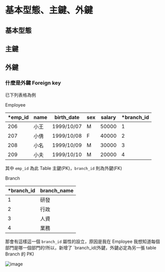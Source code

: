 # 基本型態、主鍵、外鍵

## 基本型態

## 主鍵

## 外鍵

### 什麼是外鍵 Foreign key

已下列表格為例

Employee

| *emp_id  | name | birth_date | sex | salary | *branch_id |
| ------------- | ------------- | ------------- | ------------- | ------------- | ------------- |
| 206 | 小王 | 1999/10/07 | M | 50000 | 1 |
| 207 | 小倩 | 1999/10/08 | F | 40000 | 2 |
| 208 | 小名 | 1999/10/09 | M | 30000 | 3 |
| 209 | 小夫 | 1999/10/10 | M | 20000 | 4 |

其中 `emp_id` 為此 Table 主鍵(PK)，`branch_id` 則為外鍵(FK)

Branch

| *branch_id | branch_name |
| ------------- | ------------- |
| 1 | 研發 |
| 2 | 行政 |
| 3 | 人資 |
| 4 | 業務 |

那會有這樣這一個 `branch_id` 屬性的設立，原因是我在 Employee 我想知道每個部門是哪一個部門的!所以，新增了 `branch_id(外鍵，外鍵必定為另一張 table Branch 的 PK)

![image](https://github.com/dacelo971130/learing/assets/83411220/7d670845-0eb2-4f33-b2bf-4c67e674d162)
